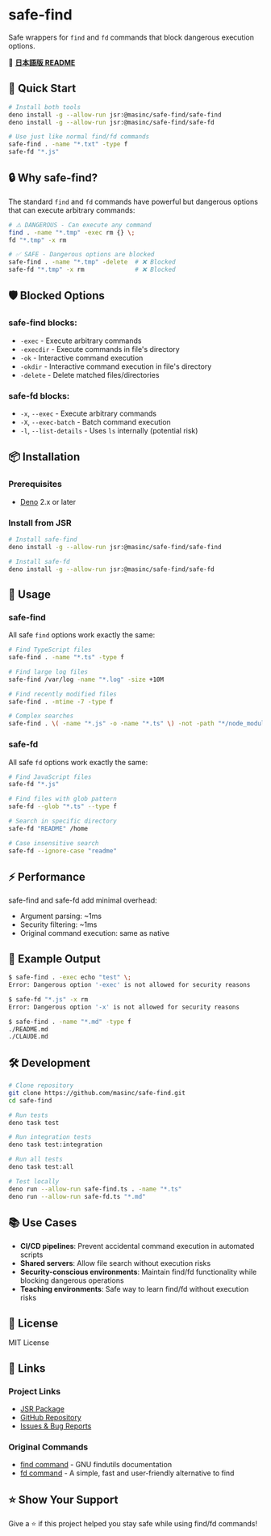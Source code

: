 # safe-find

Safe wrappers for `find` and `fd` commands that block dangerous execution
options.

📖 **[日本語版 README](README.ja.md)**

## 🚀 Quick Start

```bash
# Install both tools
deno install -g --allow-run jsr:@masinc/safe-find/safe-find
deno install -g --allow-run jsr:@masinc/safe-find/safe-fd

# Use just like normal find/fd commands
safe-find . -name "*.txt" -type f
safe-fd "*.js"
```

## 🔒 Why safe-find?

The standard `find` and `fd` commands have powerful but dangerous options that
can execute arbitrary commands:

```bash
# ⚠️ DANGEROUS - Can execute any command
find . -name "*.tmp" -exec rm {} \;
fd "*.tmp" -x rm

# ✅ SAFE - Dangerous options are blocked
safe-find . -name "*.tmp" -delete  # ❌ Blocked
safe-fd "*.tmp" -x rm              # ❌ Blocked
```

## 🛡️ Blocked Options

### safe-find blocks:

- `-exec` - Execute arbitrary commands
- `-execdir` - Execute commands in file's directory
- `-ok` - Interactive command execution
- `-okdir` - Interactive command execution in file's directory
- `-delete` - Delete matched files/directories

### safe-fd blocks:

- `-x`, `--exec` - Execute arbitrary commands
- `-X`, `--exec-batch` - Batch command execution
- `-l`, `--list-details` - Uses `ls` internally (potential risk)

## 📦 Installation

### Prerequisites

- [Deno](https://deno.land/) 2.x or later

### Install from JSR

```bash
# Install safe-find
deno install -g --allow-run jsr:@masinc/safe-find/safe-find

# Install safe-fd
deno install -g --allow-run jsr:@masinc/safe-find/safe-fd
```

## 🔧 Usage

### safe-find

All safe `find` options work exactly the same:

```bash
# Find TypeScript files
safe-find . -name "*.ts" -type f

# Find large log files
safe-find /var/log -name "*.log" -size +10M

# Find recently modified files
safe-find . -mtime -7 -type f

# Complex searches
safe-find . \( -name "*.js" -o -name "*.ts" \) -not -path "*/node_modules/*"
```

### safe-fd

All safe `fd` options work exactly the same:

```bash
# Find JavaScript files
safe-fd "*.js"

# Find files with glob pattern
safe-fd --glob "*.ts" --type f

# Search in specific directory
safe-fd "README" /home

# Case insensitive search
safe-fd --ignore-case "readme"
```

## ⚡ Performance

safe-find and safe-fd add minimal overhead:

- Argument parsing: ~1ms
- Security filtering: ~1ms
- Original command execution: same as native

## 🧪 Example Output

```bash
$ safe-find . -exec echo "test" \;
Error: Dangerous option '-exec' is not allowed for security reasons

$ safe-fd "*.js" -x rm
Error: Dangerous option '-x' is not allowed for security reasons

$ safe-find . -name "*.md" -type f
./README.md
./CLAUDE.md
```

## 🛠️ Development

```bash
# Clone repository
git clone https://github.com/masinc/safe-find.git
cd safe-find

# Run tests
deno task test

# Run integration tests
deno task test:integration

# Run all tests
deno task test:all

# Test locally
deno run --allow-run safe-find.ts . -name "*.ts"
deno run --allow-run safe-fd.ts "*.md"
```

## 📚 Use Cases

- **CI/CD pipelines**: Prevent accidental command execution in automated scripts
- **Shared servers**: Allow file search without execution risks
- **Security-conscious environments**: Maintain find/fd functionality while
  blocking dangerous operations
- **Teaching environments**: Safe way to learn find/fd without execution risks

## 📄 License

MIT License

## 🔗 Links

### Project Links

- [JSR Package](https://jsr.io/@masinc/safe-find)
- [GitHub Repository](https://github.com/masinc/safe-find)
- [Issues & Bug Reports](https://github.com/masinc/safe-find/issues)

### Original Commands

- [find command](https://www.gnu.org/software/findutils/manual/html_mono/find.html) -
  GNU findutils documentation
- [fd command](https://github.com/sharkdp/fd) - A simple, fast and user-friendly
  alternative to find

## ⭐ Show Your Support

Give a ⭐️ if this project helped you stay safe while using find/fd commands!
